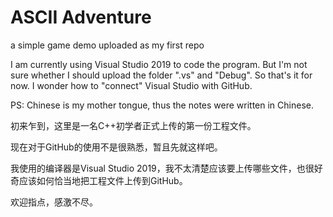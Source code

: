 # ASCII Adventure
 a simple game demo uploaded as my first repo

I am currently using Visual Studio 2019 to code the program. But I'm not sure whether I should upload the folder ".vs" and "Debug". So that's it for now. I wonder how to "connect" Visual Studio with GitHub.

PS: Chinese is my mother tongue, thus the notes were written in Chinese.

初来乍到，这里是一名C++初学者正式上传的第一份工程文件。

现在对于GitHub的使用不是很熟悉，暂且先就这样吧。

我使用的编译器是Visual Studio 2019，我不太清楚应该要上传哪些文件，也很好奇应该如何恰当地把工程文件上传到GitHub。

欢迎指点，感激不尽。
